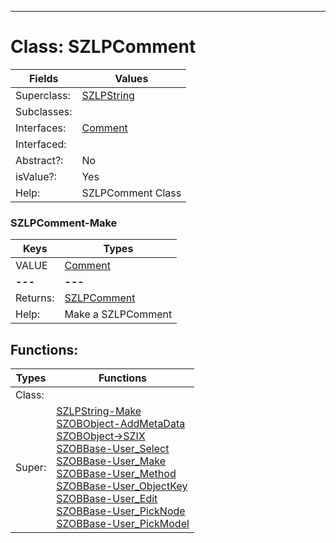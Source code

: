 ---------

# Class:	SZLPComment

| Fields | Values |
| --------- | --------- |
| Superclass: | [SZLPString](SZLPString.html) |
| Subclasses: |  |
| Interfaces: | [Comment](Comment.html) |
| Interfaced: |  |
| Abstract?: | No |
| isValue?: | Yes |
| Help: | SZLPComment Class |

### SZLPComment-Make

| Keys | Types |
| --------- | --------- |
| VALUE | [Comment](Comment.html) |
| **---** | **---** |
| Returns: | [SZLPComment](SZLPComment.html) |
| Help: | Make a SZLPComment |


## Functions:

| Types | Functions |
| --------- | --------- |
| Class: |  |
| Super: | [SZLPString-Make](SZLPString.html) <br> [SZOBObject-AddMetaData](SZOBObject.html) <br> [SZOBObject->SZIX](SZOBObject.html) <br> [SZOBBase-User_Select](SZOBBase.html) <br> [SZOBBase-User_Make](SZOBBase.html) <br> [SZOBBase-User_Method](SZOBBase.html) <br> [SZOBBase-User_ObjectKey](SZOBBase.html) <br> [SZOBBase-User_Edit](SZOBBase.html) <br> [SZOBBase-User_PickNode](SZOBBase.html) <br> [SZOBBase-User_PickModel](SZOBBase.html) |


